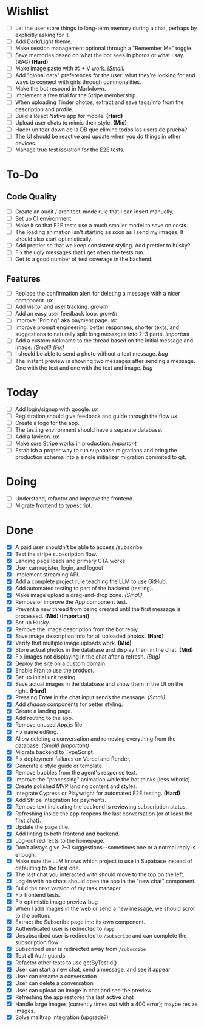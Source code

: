 # Wishlist
- [ ] Let the user store things to long-term memory during a chat, perhaps by explicitly asking for it.
- [ ] Add Dark/Light theme.  
- [ ] Make session management optional through a "Remember Me" toggle.  
- [ ] Save memories based on what the bot sees in photos or what I say. (RAG) **(Hard)**  
- [ ] Make image paste with ⌘ + V work. *(Small)*  
- [ ] Add "global data" preferences for the user: what they're looking for and ways to connect with girls through commonalities.  
- [ ] Make the bot respond in Markdown.  
- [ ] Implement a free trial for the Stripe membership.  
- [ ] When uploading Tinder photos, extract and save tags/info from the description and profile.  
- [ ] Build a React Native app for mobile. **(Hard)**  
- [ ] Upload user chats to mimic their style. **(Mid)**  
- [ ] Hacer un tear down de la DB que elimine todos los users de prueba?
- [ ] The UI should be reactive and update when you do things in other devices.
- [ ] Manage true test isolation for the E2E tests.

# To-Do

## Code Quality
- [ ] Create an audit / architect-mode rule that I can insert manually.  
- [ ] Set up CI environment.  
- [ ] Make it so that E2E tests use a much smaller model to save on costs.
- [ ] The loading animation isn't starting as soon as I send my images. It should also start optimistically. 
- [ ] Add prettier so that we keep consistent styling. Add prettier to husky?
- [ ] Fix the ugly messages that I get when the tests run.
- [ ] Get to a good number of test coverage in the backend.

## Features
- [ ] Replace the confirmation alert for deleting a message with a nicer component. *ux*
- [ ] Add visitor and user tracking. *growth*
- [ ] Add an easy user feedback loop. *growth* 
- [ ] Improve "Pricing" aka payment page. *ux*
- [ ] Improve prompt engineering: better responses, shorter texts, and suggestions to naturally split long messages into 2–3 parts. *important*
- [ ] Add a custom nickname to the thread based on the initial message and image. *(Small) (Fix)*  
- [ ] I should be able to send a photo without a text message. *bug*
- [ ] The instant preview is showing two messages after sending a message. One with the text and one with the text and image. *bug*

# Today
- [ ] Add login/signup with google. *ux*
- [ ] Registration should give feedback and guide through the flow *ux*  
- [ ] Create a logo for the app. 
- [ ] The testing environment should have a separate database. 
- [ ] Add a favicon. *ux* 
- [ ] Make sure Stripe works in production.  *important*
- [ ] Establish a proper way to run supabase migrations and bring the production schema into a single initializer migration commited to git. 

# Doing
- [ ] Understand, refactor and improve the frontend.
- [ ] Migrate frontend to typescript.

# Done
- [x] A paid user shouldn't be able to access /subscribe
- [x] Test the stripe subscription flow.
- [x] Landing page loads and primary CTA works
- [x] User can register, login, and logout
- [x] Implement streaming API.  
- [x] Add a complete project rule teaching the LLM to use GitHub.  
- [x] Add automated testing to part of the backend (testing).  
- [x] Make image upload a drag-and-drop zone. *(Small)*  
- [x] Remove or improve the *App* component test.  
- [x] Prevent a new thread from being created until the first message is processed. **(Mid) (Important)**  
- [x] Set up Husky.  
- [x] Remove the image description from the bot reply.  
- [x] Save image description info for all uploaded photos. **(Hard)**  
- [x] Verify that multiple image uploads work. **(Mid)**  
- [x] Store actual photos in the database and display them in the chat. **(Mid)**  
- [x] Fix images not displaying in the chat after a refresh. *(Bug)*  
- [x] Deploy the site on a custom domain.  
- [x] Enable Fran to use the product.  
- [x] Set up initial unit testing.  
- [x] Save actual images in the database and show them in the UI on the right. **(Hard)**  
- [x] Pressing **Enter** in the chat input sends the message. *(Small)*  
- [x] Add *shadcn* components for better styling.  
- [x] Create a landing page.  
- [x] Add routing to the app.  
- [x] Remove unused *App.js* file.  
- [x] Fix name editing.  
- [x] Allow deleting a conversation and removing everything from the database. *(Small) (Important)*  
- [x] Migrate backend to TypeScript.  
- [x] Fix deployment failures on Vercel and Render.  
- [x] Generate a style guide or template.  
- [x] Remove bubbles from the agent's response text.  
- [x] Improve the "processing" animation while the bot thinks (less robotic).  
- [x] Create polished MVP landing content and styles.  
- [x] Integrate Cypress or Playwright for automated E2E testing. **(Hard)**  
- [x] Add Stripe integration for payments.  
- [x] Remove text indicating the backend is reviewing subscription status.  
- [x] Refreshing inside the app reopens the last conversation (or at least the first chat).  
- [x] Update the page title.  
- [x] Add linting to both frontend and backend.  
- [x] Log-out redirects to the homepage.  
- [x] Don't always give 2–3 suggestions—sometimes one or a normal reply is enough.
- [x] Make sure the LLM knows which project to use in Supabase instead of defaulting to the first one.
- [x] The last chat you interacted with should move to the top on the left.  
- [x] Log-in with no chats should open the app in the "new chat" component.
- [x] Build the next version of my task manager.  
- [x] Fix frontend tests.  
- [x] Fix optimistic image preview bug 
- [x] When I add images in the web or send a new message, we should scroll to the bottom. 
- [x] Extract the Subscribe page into its own component.
- [x] Authenticated user is redirected to `/app`
- [x] Unsubscribed user is redirected to `/subscribe` and can complete the subscription flow
- [x] Subscribed user is redirected away from `/subscribe`
- [x] Test all Auth guards
- [x] Refactor other tests to use getByTestId()
- [x] User can start a new chat, send a message, and see it appear
- [x] User can rename a conversation
- [x] User can delete a conversation
- [x] User can upload an image in chat and see the preview
- [x] Refreshing the app restores the last active chat
- [x] Handle large images (currently times out with a 400 error); maybe resize images. 
- [x] Solve mailtrap integration (upgrade?)
